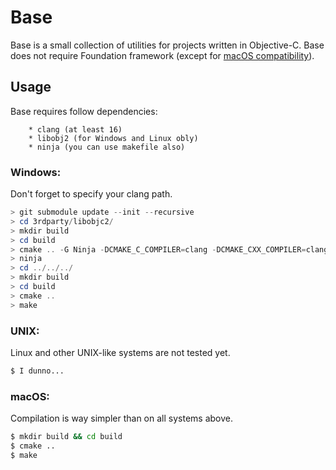 # Base

Base is a small collection of utilities for projects written in Objective-C.
Base does not require Foundation framework (except for [macOS compatibility](https://github.com/Alepacho/base/blob/master/include/base/base.h)).

## Usage

Base requires follow dependencies:

```
    * clang (at least 16)
    * libobj2 (for Windows and Linux obly)
    * ninja (you can use makefile also)
```

### Windows:

Don't forget to specify your clang path.

```powershell
> git submodule update --init --recursive
> cd 3rdparty/libobjc2/
> mkdir build
> cd build
> cmake .. -G Ninja -DCMAKE_C_COMPILER=clang -DCMAKE_CXX_COMPILER=clang
> ninja
> cd ../../../
> mkdir build
> cd build
> cmake ..
> make
```

### UNIX:

Linux and other UNIX-like systems are not tested yet.

```bash
$ I dunno...
```

### macOS:

Compilation is way simpler than on all systems above.

```bash
$ mkdir build && cd build
$ cmake ..
$ make
```
